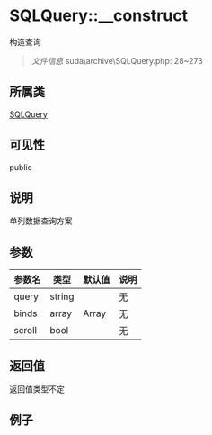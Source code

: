 # SQLQuery::__construct
构造查询
> *文件信息* suda\archive\SQLQuery.php: 28~273
## 所属类 

[SQLQuery](../SQLQuery.md)

## 可见性

  public  
## 说明

单列数据查询方案


## 参数

 
| 参数名 | 类型 | 默认值 | 说明 |
|--------|-----|-------|-------|
 | query |  string |  | 无 |
 | binds |  array | Array | 无 |
 | scroll |  bool |  | 无 |
## 返回值
返回值类型不定
## 例子